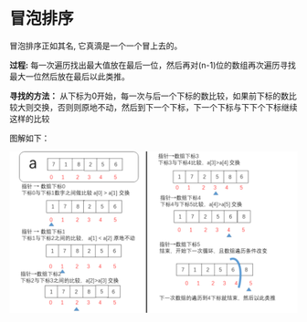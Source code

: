 # 冒泡排序

冒泡排序正如其名, 它真滴是一个一个冒上去的。

**过程:** 每一次遍历找出最大值放在最后一位，然后再对(n-1)位的数组再次遍历寻找最大一位然后放在最后以此类推。

**寻找的方法：** 从下标为0开始，每一次与后一个下标的数比较，如果前下标的数比较大则交换，否则则原地不动，然后到下一个下标，下一个下标与下下个下标继续这样的比较

图解如下：

![page](./page.PNG)

